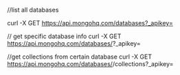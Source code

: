 //list all databases

curl -X GET https://api.mongohq.com/databases?_apikey=<api key>

// get specific database info
curl -X GET https://api.mongohq.com/databases/<database name>?_apikey=<api key>

//get collections from certain database
curl -X GET https://api.mongohq.com/databases/<database name>/collections?_apikey=<api key>